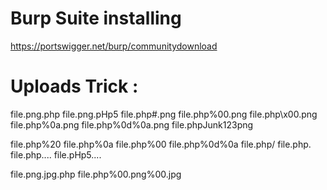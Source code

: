 Burp Suite installing 
====================
https://portswigger.net/burp/communitydownload

Uploads Trick :
=============
file.png.php
file.png.pHp5
file.php#.png
file.php%00.png
file.php\x00.png
file.php%0a.png
file.php%0d%0a.png
file.phpJunk123png

file.php%20
file.php%0a
file.php%00
file.php%0d%0a
file.php/
file.php.\
file.php....
file.pHp5....

file.png.jpg.php
file.php%00.png%00.jpg
